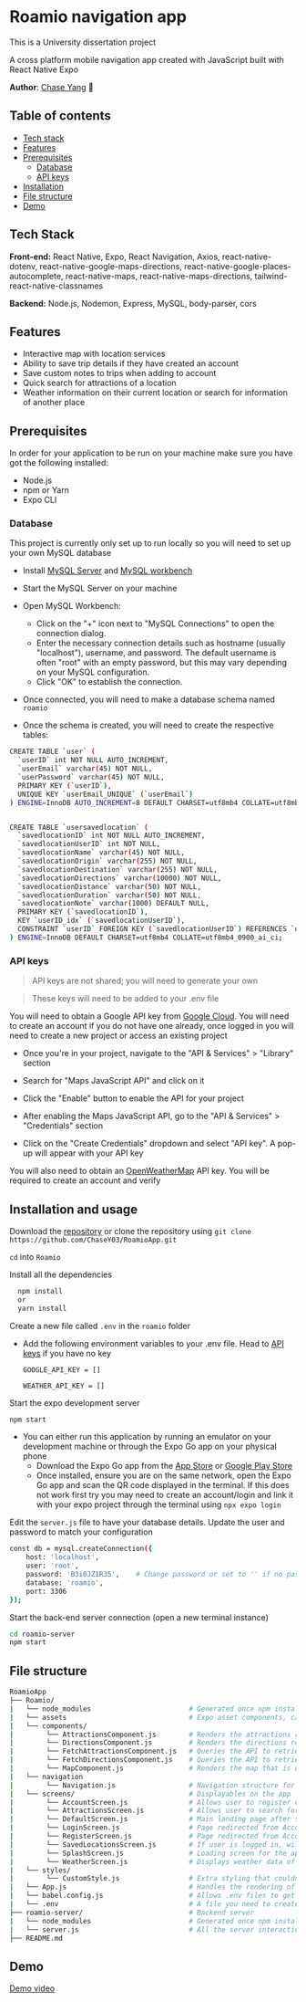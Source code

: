 # Roamio navigation app

This is a University dissertation project 

A cross platform mobile navigation app created with JavaScript built with React Native Expo

**Author**: [Chase Yang](https://github.com/ChaseY03) :cowboy_hat_face:

## Table of contents
- [Tech stack](#tech-stack)
- [Features](#features)
- [Prerequisites](#prerequisites)
    - [Database](#database)
    - [API keys](#api-keys)
- [Installation](#installation-and-usage)
- [File structure](#file-structure)
- [Demo](#demo)


## Tech Stack

**Front-end:** React Native, Expo, React Navigation, Axios, react-native-dotenv, react-native-google-maps-directions, react-native-google-places-autocomplete, react-native-maps, react-native-maps-directions,  tailwind-react-native-classnames

**Backend:** Node.js, Nodemon, Express, MySQL, body-parser, cors


## Features

- Interactive map with location services
- Ability to save trip details if they have created an account
- Save custom notes to trips when adding to account
- Quick search for attractions of a location
- Weather information on their current location or search for information of another place


## Prerequisites
In order for your application to be run on your machine make sure you have got the following installed:

- Node.js
- npm or Yarn
- Expo CLI

### Database

This project is currently only set up to run locally so you will need to set up your own MySQL database

- Install [MySQL Server](https://dev.mysql.com/downloads/mysql/) and [MySQL workbench](https://dev.mysql.com/downloads/workbench/)

- Start the MySQL Server on your machine

- Open MySQL Workbench:
    - Click on the "+" icon next to "MySQL Connections" to open the connection dialog.
    - Enter the necessary connection details such as hostname (usually "localhost"), username, and password. The default username is often "root" with an empty password, but this may vary depending on your MySQL configuration.
    - Click "OK" to establish the connection.

- Once connected, you will need to make a database schema named `roamio`

- Once the schema is created, you will need to create the respective tables:

```bash
CREATE TABLE `user` (
  `userID` int NOT NULL AUTO_INCREMENT,
  `userEmail` varchar(45) NOT NULL,
  `userPassword` varchar(45) NOT NULL,
  PRIMARY KEY (`userID`),
  UNIQUE KEY `userEmail_UNIQUE` (`userEmail`)
) ENGINE=InnoDB AUTO_INCREMENT=8 DEFAULT CHARSET=utf8mb4 COLLATE=utf8mb4_0900_ai_ci;


CREATE TABLE `usersavedlocation` (
  `savedlocationID` int NOT NULL AUTO_INCREMENT,
  `savedlocationUserID` int NOT NULL,
  `savedlocationName` varchar(45) NOT NULL,
  `savedlocationOrigin` varchar(255) NOT NULL,
  `savedlocationDestination` varchar(255) NOT NULL,
  `savedlocationDirections` varchar(10000) NOT NULL,
  `savedlocationDistance` varchar(50) NOT NULL,
  `savedlocationDuration` varchar(50) NOT NULL,
  `savedlocationNote` varchar(1000) DEFAULT NULL,
  PRIMARY KEY (`savedlocationID`),
  KEY `userID_idx` (`savedlocationUserID`),
  CONSTRAINT `userID` FOREIGN KEY (`savedlocationUserID`) REFERENCES `user` (`userID`)
) ENGINE=InnoDB DEFAULT CHARSET=utf8mb4 COLLATE=utf8mb4_0900_ai_ci;
```


### API keys

> API keys are not shared; you will need to generate your own

> These keys will need to be added  to your .env file

You will need to obtain a Google API key from [Google Cloud](https://cloud.google.com/docs/authentication/api-keys).
You will need to create an account if you do not have one already, once logged in you will need to create a new project or access an existing project

- Once you're in your project, navigate to the "API & Services" > "Library" section

- Search for "Maps JavaScript API" and click on it

- Click the "Enable" button to enable the API for your project

- After enabling the Maps JavaScript API, go to the "API & Services" > "Credentials" section

- Click on the "Create Credentials" dropdown and select "API key". A pop-up will appear with your API key


You will also need to obtain an [OpenWeatherMap](https://openweathermap.org/api) API key. You will be required to create an account and verify


## Installation and usage

Download the [repository](https://github.com/ChaseY03/RoamioApp) or clone the repository using `git clone https://github.com/ChaseY03/RoamioApp.git`

`cd` into `Roamio`

Install all the dependencies

```bash
  npm install
  or
  yarn install
```

Create a new file called `.env` in the `roamio` folder

- Add the following environment variables to your .env file. Head to [API keys](#api-keys) if you have no key

    `GOOGLE_API_KEY = []`

    `WEATHER_API_KEY = []`


Start the expo development server
```bash
npm start
```

- You can either run this application by running an emulator on your development machine or through the Expo Go app on your physical phone
    - Download the Expo Go app from the [App Store](https://apps.apple.com/app/apple-store/id982107779) or [Google Play Store](https://play.google.com/store/apps/details?id=host.exp.exponent)
    - Once installed, ensure you are on the same network, open the Expo Go app and scan the QR code displayed in the terminal. If this does not work first try you may need to create an account/login and link it with your expo project through the terminal using ```npx expo login```


Edit the `server.js` file to have your database details. Update the user and password to match your configuration

```bash
const db = mysql.createConnection({
    host: 'localhost',
    user: 'root',
    password: 'B3i0JZ1R35',    # Change password or set to '' if no password set
    database: 'roamio',
    port: 3306
});
```
Start the back-end server connection (open a new terminal instance)

```bash
cd roamio-server
npm start
```

## File structure

```bash
RoamioApp
├── Roamio/
|   └── node_modules                        # Generated once npm install is executed, contains all package dependencies
|   └── assets                              # Expo asset components, can be ignored
|   └── components/
|        └── AttractionsComponent.js        # Renders the attractions results from fetch
|        └── DirectionsComponent.js         # Renders the directions results from fetch
|        └── FetchAttractionsComponent.js   # Queries the API to retrieve attractions information with parameters
|        └── FetchDirectionsComponent.js    # Queries the API to retrieve directions information with parameters
|        └── MapComponent.js                # Renders the map that is displayed on DefaultScreen
|   └── navigation
|        └── Navigation.js                  # Navigation structure for bottom tab navigation and account register/login
|   └── screens/                            # Displayables on the app
|        └── AccountScreen.js               # Allows user to register or login
|        └── AttractionsScreen.js           # Allows user to search for a location + ability to select attraction category
|        └── DefaultScreen.js               # Main landing page after splash screen, allows user to search for a trip from A->B
|        └── LoginScreen.js                 # Page redirected from Account, allows user to login to app, queries the DB for matching details
|        └── RegisterScreen.js              # Page redirected from Account, allows user to create account to app, inserts into DB
|        └── SavedLocationsScreen.js        # If user is logged in, will render any trip details they have saved to their account
|        └── SplashScreen.js                # Loading screen for the app, start up experience
|        └── WeatherScreen.js               # Displays weather data of their current location + abilitiy to search for other places
|   └── styles/
|        └── CustomStyle.js                 # Extra styling that couldnt be done with TailWind CSS
|   └── App.js                              # Handles the rendering of main app after splash screen
|   └── babel.config.js                     # Allows .env files to get read in the app
|   └── .env                                # A file you need to create, will store API keys
├── roamio-server/                          # Backend server
|   └── node_modules                        # Generated once npm install is executed, contains all package dependencies
|   └── server.js                           # All the server interaction code
├── README.md
```

## Demo

[Demo video](https://drive.google.com/file/d/1tP9ajjob-h9KeB7Er90XZe5XIwdlVUOa/view?usp=drive_link)
